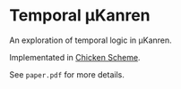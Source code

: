 # Temporal µKanren

An exploration of temporal logic in µKanren.

Implementated in [Chicken Scheme](http://code.call-cc.org/).

See `paper.pdf` for more details.